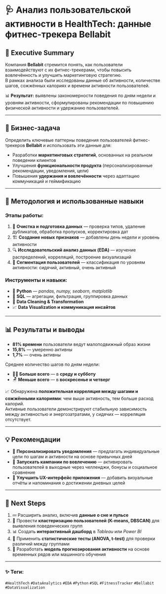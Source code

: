 # 🩺 Анализ пользовательской активности в HealthTech: данные фитнес-трекера Bellabit  

## 🧭 Executive Summary  

Компания **Bellabit** стремится понять, как пользователи взаимодействуют с их фитнес-трекерами, чтобы повысить вовлечённость и улучшить маркетинговую стратегию.  
В рамках анализа были исследованы данные об активности, количестве шагов, сожжённых калориях и времени активности пользователей.  

📊 **Результат:** выявлены закономерности поведения по дням недели и уровням активности, сформулированы рекомендации по повышению физической активности и удержанию пользователей.

---

## 🎯 Бизнес-задача  

Определить ключевые паттерны поведения пользователей фитнес-трекеров **Bellabit** и использовать эти данные для:

- Разработки **маркетинговых стратегий**, основанных на реальном поведении клиентов  
- Улучшения **функциональности продукта** (персонализированные рекомендации, уведомления, цели)  
- Повышения **удержания и вовлечённости** через адаптацию коммуникаций и геймификацию  

---

## 🧩 Методология и использованные навыки  

### Этапы работы:
1. 🧹 **Очистка и подготовка данных** — проверка типов, удаление дубликатов, обработка пропусков, корректировка дат  
2. 🏗️ **Создание новых признаков** — добавлены день недели и уровень активности  
3. 🔍 **Исследовательский анализ данных (EDA)** — изучение распределений, корреляций, построение визуализаций  
4. 👥 **Сегментация пользователей** — классификация по уровням активности: сидячий, активный, очень активный  

### Инструменты и навыки:
- 🐍 **Python** — *pandas, numpy, seaborn, matplotlib*  
- 💾 **SQL** — агрегации, фильтрация, группировка данных  
- 🧼 **Data Cleaning & Transformation**  
- 📈 **Data Visualization и коммуникация инсайтов**

---

## 📊 Результаты и выводы  

- **81% времени** пользователи ведут малоподвижный образ жизни  
- **15,8%** — умеренно активны  
- **1,7%** — очень активны  

Среднее количество шагов по дням недели:  
- 🏃‍♂️ **Больше всего** — в **среду и субботу**  
- 🪑 **Меньше всего** — в **воскресенье и четверг**  

📈 Обнаружена **положительная корреляция между шагами и сожжёнными калориями**: чем выше активность, тем больше расход калорий.  
Активные пользователи демонстрируют стабильную зависимость между активностью и энергозатратами, у сидячих — корреляция отсутствует.  

---

## 💡 Рекомендации  

- 🔔 **Персонализировать уведомления** — предлагать индивидуальные цели по шагам и активности на основе привычных дней  
- 🎯 **Запускать кампании по вовлечению** — активировать пользователей в выходные через челленджи, бонусы и социальное сравнение  
- 📱 **Улучшить UX-интерфейс приложения** — добавить визуальные отчёты и напоминания о достижении дневных целей  

---

## 🚀 Next Steps  

1. 💤 Расширить анализ, включив **данные о сне и пульсе**  
2. 🧠 Провести **кластеризацию пользователей (K-means, DBSCAN)** для выявления поведенческих групп  
3. 📊 Создать **интерактивный дашборд** в *Tableau* или *Power BI*  
4. 📐 Применить **статистические тесты (ANOVA, t-test)** для проверки различий между группами  
5. 🔮 Разработать **модель прогнозирования активности** на основе временных рядов или машинного обучения  

---

### ✨ Теги:
`#HealthTech` `#DataAnalytics` `#EDA` `#Python` `#SQL` `#FitnessTracker` `#Bellabit` `#DataVisualization`
